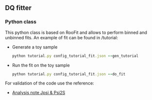 ## DQ fitter
### Python class
This python class is based on RooFit and allows to perform binned and unbinned fits. An example of fit can be found in /tutorial:

- Generate a toy sample
  ```ruby
  python tutorial.py config_tutorial_fit.json --gen_tutorial
  ```
- Run the fit on the toy sample
  ```ruby
  python tutorial.py config_tutorial_fit.json --do_fit
  ```
For validation of the code use the reference:
- [Analysis note Jpsi & Psi2S](https://alice-notes.web.cern.ch/system/files/notes/analysis/1216/2022-10-26-AN_Psi2S_v3.pdf)
